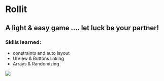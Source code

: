 # Rollit
## A light & easy game .... let luck be your partner!
### Skills learned:
* constraints and auto layout
* UIView & Buttons linking
* Arrays & Randomizing


![](/images/Screenshot%202020-09-03%20at%208.59.59%20PM.png)
